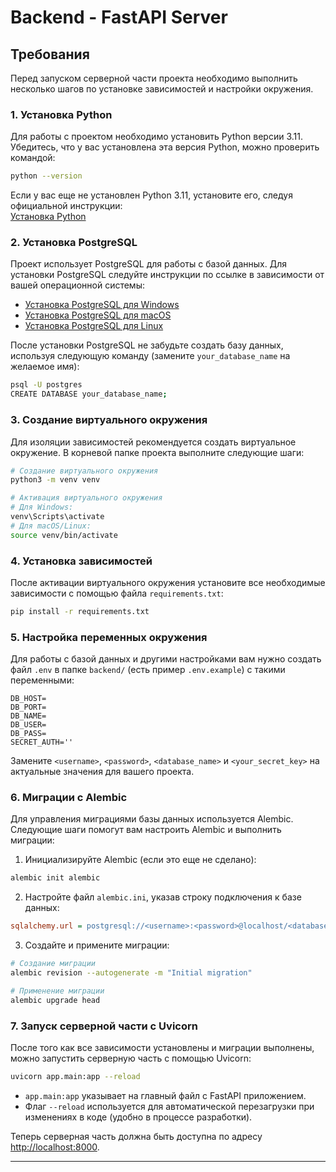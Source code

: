 # Backend - FastAPI Server

## Требования

Перед запуском серверной части проекта необходимо выполнить несколько шагов по установке зависимостей и настройки окружения.

### 1. Установка Python

Для работы с проектом необходимо установить Python версии 3.11. Убедитесь, что у вас установлена эта версия Python, можно проверить командой:

```bash
python --version
```

Если у вас еще не установлен Python 3.11, установите его, следуя официальной инструкции:  
[Установка Python](https://www.python.org/downloads/release/python-311/)

### 2. Установка PostgreSQL

Проект использует PostgreSQL для работы с базой данных. Для установки PostgreSQL следуйте инструкции по ссылке в зависимости от вашей операционной системы:

- [Установка PostgreSQL для Windows](https://www.postgresql.org/download/windows/)
- [Установка PostgreSQL для macOS](https://www.postgresql.org/download/macosx/)
- [Установка PostgreSQL для Linux](https://www.postgresql.org/download/linux/)

После установки PostgreSQL не забудьте создать базу данных, используя следующую команду (замените `your_database_name` на желаемое имя):

```bash
psql -U postgres
CREATE DATABASE your_database_name;
```

### 3. Создание виртуального окружения

Для изоляции зависимостей рекомендуется создать виртуальное окружение. В корневой папке проекта выполните следующие шаги:

```bash
# Создание виртуального окружения
python3 -m venv venv

# Активация виртуального окружения
# Для Windows:
venv\Scripts\activate
# Для macOS/Linux:
source venv/bin/activate
```

### 4. Установка зависимостей

После активации виртуального окружения установите все необходимые зависимости с помощью файла `requirements.txt`:

```bash
pip install -r requirements.txt
```

### 5. Настройка переменных окружения

Для работы с базой данных и другими настройками вам нужно создать файл `.env` в папке `backend/` (есть пример `.env.example`) с такими переменными:

```
DB_HOST=
DB_PORT=
DB_NAME=
DB_USER=
DB_PASS=
SECRET_AUTH=''
```

Замените `<username>`, `<password>`, `<database_name>` и `<your_secret_key>` на актуальные значения для вашего проекта.

### 6. Миграции с Alembic

Для управления миграциями базы данных используется Alembic. Следующие шаги помогут вам настроить Alembic и выполнить миграции:

1. Инициализируйте Alembic (если это еще не сделано):

```bash
alembic init alembic
```

2. Настройте файл `alembic.ini`, указав строку подключения к базе данных:

```ini
sqlalchemy.url = postgresql://<username>:<password>@localhost/<database_name>
```

3. Создайте и примените миграции:

```bash
# Создание миграции
alembic revision --autogenerate -m "Initial migration"

# Применение миграции
alembic upgrade head
```

### 7. Запуск серверной части с Uvicorn

После того как все зависимости установлены и миграции выполнены, можно запустить серверную часть с помощью Uvicorn:

```bash
uvicorn app.main:app --reload
```

- `app.main:app` указывает на главный файл с FastAPI приложением.
- Флаг `--reload` используется для автоматической перезагрузки при изменениях в коде (удобно в процессе разработки).

Теперь серверная часть должна быть доступна по адресу [http://localhost:8000](http://localhost:8000).

---
